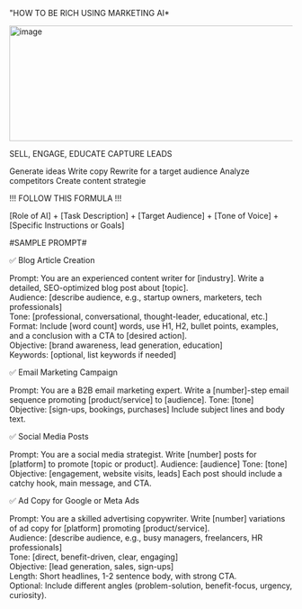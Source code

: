 "HOW TO BE RICH USING MARKETING AI*

<img width="505" height="205" alt="image" src="https://github.com/user-attachments/assets/c2034320-7af7-4398-828a-c91a4d63997b" />


SELL, ENGAGE, EDUCATE CAPTURE LEADS

Generate ideas
Write copy
Rewrite for a target audience
Analyze competitors
Create content strategie

!!! FOLLOW THIS FORMULA !!!

[Role of AI] + [Task Description] + [Target Audience] + [Tone of Voice] + [Specific Instructions or Goals]  

#SAMPLE PROMPT#

✅ Blog Article Creation

Prompt:
You are an experienced content writer for [industry]. Write a detailed, SEO-optimized blog post about [topic].  
Audience: [describe audience, e.g., startup owners, marketers, tech professionals]  
Tone: [professional, conversational, thought-leader, educational, etc.]  
Format: Include [word count] words, use H1, H2, bullet points, examples, and a conclusion with a CTA to [desired action].  
Objective: [brand awareness, lead generation, education]  
Keywords: [optional, list keywords if needed]  


✅ Email Marketing Campaign

Prompt:
You are a B2B email marketing expert. Write a [number]-step email sequence promoting [product/service] to [audience]. 
Tone: [tone]
Objective: [sign-ups, bookings, purchases]
Include subject lines and body text.


✅ Social Media Posts

Prompt:
You are a social media strategist. Write [number] posts for [platform] to promote [topic or product]. 
Audience: [audience]
Tone: [tone]
Objective: [engagement, website visits, leads]
Each post should include a catchy hook, main message, and CTA.

✅ Ad Copy for Google or Meta Ads

Prompt:
You are a skilled advertising copywriter. Write [number] variations of ad copy for [platform] promoting [product/service].  
Audience: [describe audience, e.g., busy managers, freelancers, HR professionals]  
Tone: [direct, benefit-driven, clear, engaging]  
Objective: [lead generation, sales, sign-ups]  
Length: Short headlines, 1-2 sentence body, with strong CTA.  
Optional: Include different angles (problem-solution, benefit-focus, urgency, curiosity).  

